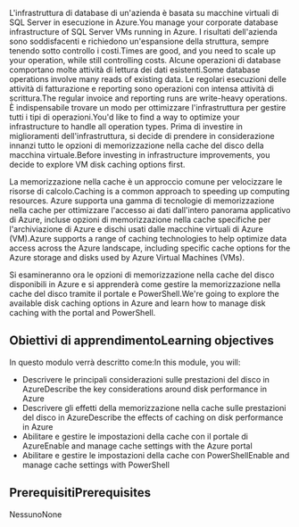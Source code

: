 <span data-ttu-id="86f01-101">L'infrastruttura di database di un'azienda è basata su macchine virtuali di SQL Server in esecuzione in Azure.</span><span class="sxs-lookup"><span data-stu-id="86f01-101">You manage your corporate database infrastructure of SQL Server VMs running in Azure.</span></span> <span data-ttu-id="86f01-102">I risultati dell'azienda sono soddisfacenti e richiedono un'espansione della struttura, sempre tenendo sotto controllo i costi.</span><span class="sxs-lookup"><span data-stu-id="86f01-102">Times are good, and you need to scale up your operation, while still controlling costs.</span></span> <span data-ttu-id="86f01-103">Alcune operazioni di database comportano molte attività di lettura dei dati esistenti.</span><span class="sxs-lookup"><span data-stu-id="86f01-103">Some database operations involve many reads of existing data.</span></span> <span data-ttu-id="86f01-104">Le regolari esecuzioni delle attività di fatturazione e reporting sono operazioni con intensa attività di scrittura.</span><span class="sxs-lookup"><span data-stu-id="86f01-104">The regular invoice and reporting runs are write-heavy operations.</span></span> <span data-ttu-id="86f01-105">È indispensabile trovare un modo per ottimizzare l'infrastruttura per gestire tutti i tipi di operazioni.</span><span class="sxs-lookup"><span data-stu-id="86f01-105">You'd like to find a way to optimize your infrastructure to handle all operation types.</span></span> <span data-ttu-id="86f01-106">Prima di investire in miglioramenti dell'infrastruttura, si decide di prendere in considerazione innanzi tutto le opzioni di memorizzazione nella cache del disco della macchina virtuale.</span><span class="sxs-lookup"><span data-stu-id="86f01-106">Before investing in infrastructure improvements, you decide to explore VM disk caching options first.</span></span>

<span data-ttu-id="86f01-107">La memorizzazione nella cache è un approccio comune per velocizzare le risorse di calcolo.</span><span class="sxs-lookup"><span data-stu-id="86f01-107">Caching is a common approach to speeding up computing resources.</span></span> <span data-ttu-id="86f01-108">Azure supporta una gamma di tecnologie di memorizzazione nella cache per ottimizzare l'accesso ai dati dall'intero panorama applicativo di Azure, incluse opzioni di memorizzazione nella cache specifiche per l'archiviazione di Azure e dischi usati dalle macchine virtuali di Azure (VM).</span><span class="sxs-lookup"><span data-stu-id="86f01-108">Azure supports a range of caching technologies to help optimize data access across the Azure landscape, including specific cache options for the Azure storage and disks used by Azure Virtual Machines (VMs).</span></span>

<span data-ttu-id="86f01-109">Si esamineranno ora le opzioni di memorizzazione nella cache del disco disponibili in Azure e si apprenderà come gestire la memorizzazione nella cache del disco tramite il portale e PowerShell.</span><span class="sxs-lookup"><span data-stu-id="86f01-109">We're going to explore the available disk caching options in Azure and learn how to manage disk caching with the portal and PowerShell.</span></span>

## <a name="learning-objectives"></a><span data-ttu-id="86f01-110">Obiettivi di apprendimento</span><span class="sxs-lookup"><span data-stu-id="86f01-110">Learning objectives</span></span>

<span data-ttu-id="86f01-111">In questo modulo verrà descritto come:</span><span class="sxs-lookup"><span data-stu-id="86f01-111">In this module, you will:</span></span>

- <span data-ttu-id="86f01-112">Descrivere le principali considerazioni sulle prestazioni del disco in Azure</span><span class="sxs-lookup"><span data-stu-id="86f01-112">Describe the key considerations around disk performance in Azure</span></span>
- <span data-ttu-id="86f01-113">Descrivere gli effetti della memorizzazione nella cache sulle prestazioni del disco in Azure</span><span class="sxs-lookup"><span data-stu-id="86f01-113">Describe the effects of caching on disk performance in Azure</span></span>
- <span data-ttu-id="86f01-114">Abilitare e gestire le impostazioni della cache con il portale di Azure</span><span class="sxs-lookup"><span data-stu-id="86f01-114">Enable and manage cache settings with the Azure portal</span></span>
- <span data-ttu-id="86f01-115">Abilitare e gestire le impostazioni della cache con PowerShell</span><span class="sxs-lookup"><span data-stu-id="86f01-115">Enable and manage cache settings with PowerShell</span></span>

## <a name="prerequisites"></a><span data-ttu-id="86f01-116">Prerequisiti</span><span class="sxs-lookup"><span data-stu-id="86f01-116">Prerequisites</span></span>  

<span data-ttu-id="86f01-117">Nessuno</span><span class="sxs-lookup"><span data-stu-id="86f01-117">None</span></span>